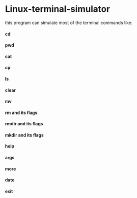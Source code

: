 # Linux-terminal-simulator
this program can simulate most of the terminal commands like: 
#### cd 
#### pwd
#### cat
#### cp
#### ls
#### clear
#### mv
#### rm and its flags
#### rmdir  and its flags
#### mkdir and its flags
#### help
#### args
#### more
#### date
#### exit
